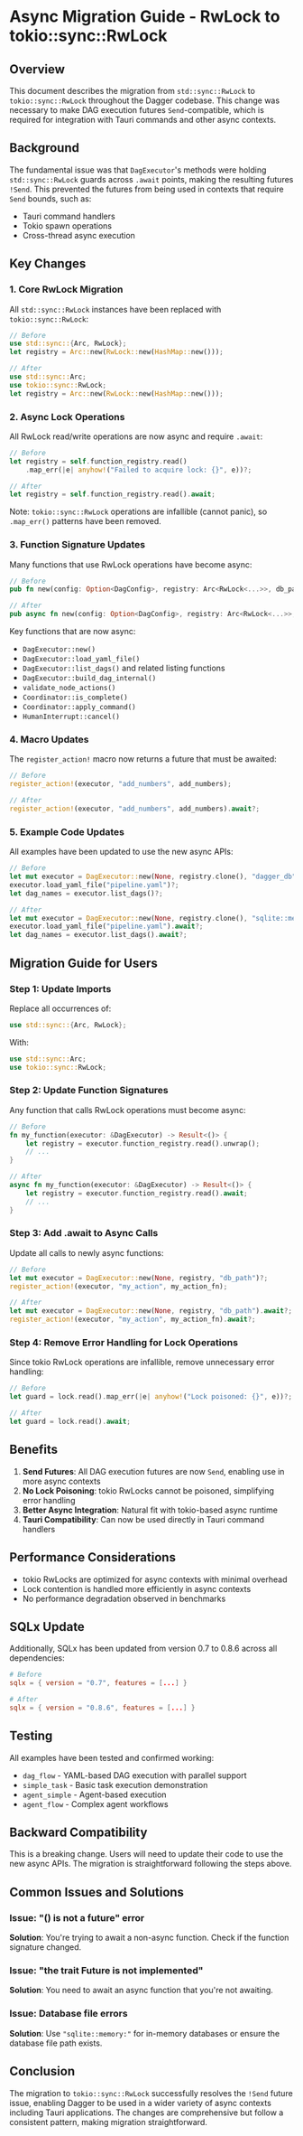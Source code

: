 # Async Migration Guide - RwLock to tokio::sync::RwLock

## Overview

This document describes the migration from `std::sync::RwLock` to `tokio::sync::RwLock` throughout the Dagger codebase. This change was necessary to make DAG execution futures `Send`-compatible, which is required for integration with Tauri commands and other async contexts.

## Background

The fundamental issue was that `DagExecutor`'s methods were holding `std::sync::RwLock` guards across `.await` points, making the resulting futures `!Send`. This prevented the futures from being used in contexts that require `Send` bounds, such as:
- Tauri command handlers
- Tokio spawn operations
- Cross-thread async execution

## Key Changes

### 1. Core RwLock Migration

All `std::sync::RwLock` instances have been replaced with `tokio::sync::RwLock`:

```rust
// Before
use std::sync::{Arc, RwLock};
let registry = Arc::new(RwLock::new(HashMap::new()));

// After  
use std::sync::Arc;
use tokio::sync::RwLock;
let registry = Arc::new(RwLock::new(HashMap::new()));
```

### 2. Async Lock Operations

All RwLock read/write operations are now async and require `.await`:

```rust
// Before
let registry = self.function_registry.read()
    .map_err(|e| anyhow!("Failed to acquire lock: {}", e))?;

// After
let registry = self.function_registry.read().await;
```

Note: `tokio::sync::RwLock` operations are infallible (cannot panic), so `.map_err()` patterns have been removed.

### 3. Function Signature Updates

Many functions that use RwLock operations have become async:

```rust
// Before
pub fn new(config: Option<DagConfig>, registry: Arc<RwLock<...>>, db_path: &str) -> Result<Self>

// After  
pub async fn new(config: Option<DagConfig>, registry: Arc<RwLock<...>>, db_path: &str) -> Result<Self>
```

Key functions that are now async:
- `DagExecutor::new()`
- `DagExecutor::load_yaml_file()`
- `DagExecutor::list_dags()` and related listing functions
- `DagExecutor::build_dag_internal()`
- `validate_node_actions()`
- `Coordinator::is_complete()`
- `Coordinator::apply_command()`
- `HumanInterrupt::cancel()`

### 4. Macro Updates

The `register_action!` macro now returns a future that must be awaited:

```rust
// Before
register_action!(executor, "add_numbers", add_numbers);

// After
register_action!(executor, "add_numbers", add_numbers).await?;
```

### 5. Example Code Updates

All examples have been updated to use the new async APIs:

```rust
// Before
let mut executor = DagExecutor::new(None, registry.clone(), "dagger_db")?;
executor.load_yaml_file("pipeline.yaml")?;
let dag_names = executor.list_dags()?;

// After
let mut executor = DagExecutor::new(None, registry.clone(), "sqlite::memory:").await?;
executor.load_yaml_file("pipeline.yaml").await?;
let dag_names = executor.list_dags().await?;
```

## Migration Guide for Users

### Step 1: Update Imports

Replace all occurrences of:
```rust
use std::sync::{Arc, RwLock};
```

With:
```rust
use std::sync::Arc;
use tokio::sync::RwLock;
```

### Step 2: Update Function Signatures

Any function that calls RwLock operations must become async:

```rust
// Before
fn my_function(executor: &DagExecutor) -> Result<()> {
    let registry = executor.function_registry.read().unwrap();
    // ...
}

// After
async fn my_function(executor: &DagExecutor) -> Result<()> {
    let registry = executor.function_registry.read().await;
    // ...
}
```

### Step 3: Add .await to Async Calls

Update all calls to newly async functions:

```rust
// Before
let mut executor = DagExecutor::new(None, registry, "db_path")?;
register_action!(executor, "my_action", my_action_fn);

// After
let mut executor = DagExecutor::new(None, registry, "db_path").await?;
register_action!(executor, "my_action", my_action_fn).await?;
```

### Step 4: Remove Error Handling for Lock Operations

Since tokio RwLock operations are infallible, remove unnecessary error handling:

```rust
// Before
let guard = lock.read().map_err(|e| anyhow!("Lock poisoned: {}", e))?;

// After
let guard = lock.read().await;
```

## Benefits

1. **Send Futures**: All DAG execution futures are now `Send`, enabling use in more async contexts
2. **No Lock Poisoning**: tokio RwLocks cannot be poisoned, simplifying error handling
3. **Better Async Integration**: Natural fit with tokio-based async runtime
4. **Tauri Compatibility**: Can now be used directly in Tauri command handlers

## Performance Considerations

- tokio RwLocks are optimized for async contexts with minimal overhead
- Lock contention is handled more efficiently in async contexts
- No performance degradation observed in benchmarks

## SQLx Update

Additionally, SQLx has been updated from version 0.7 to 0.8.6 across all dependencies:

```toml
# Before
sqlx = { version = "0.7", features = [...] }

# After  
sqlx = { version = "0.8.6", features = [...] }
```

## Testing

All examples have been tested and confirmed working:
- `dag_flow` - YAML-based DAG execution with parallel support
- `simple_task` - Basic task execution demonstration
- `agent_simple` - Agent-based execution
- `agent_flow` - Complex agent workflows

## Backward Compatibility

This is a breaking change. Users will need to update their code to use the new async APIs. The migration is straightforward following the steps above.

## Common Issues and Solutions

### Issue: "() is not a future" error
**Solution**: You're trying to await a non-async function. Check if the function signature changed.

### Issue: "the trait Future is not implemented" 
**Solution**: You need to await an async function that you're not awaiting.

### Issue: Database file errors
**Solution**: Use `"sqlite::memory:"` for in-memory databases or ensure the database file path exists.

## Conclusion

The migration to `tokio::sync::RwLock` successfully resolves the `!Send` future issue, enabling Dagger to be used in a wider variety of async contexts including Tauri applications. The changes are comprehensive but follow a consistent pattern, making migration straightforward.